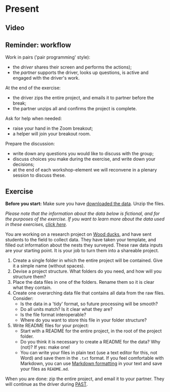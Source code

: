 # Present

## Video

<!--
Testing video embedding:
<iframe width="1280" height="720" src="https://www.youtube.com/embed/vgYS-F8opgE" frameborder="0" allow="accelerometer; autoplay; encrypted-media; gyroscope; picture-in-picture" allowfullscreen></iframe>

Testing video embedding 2:
<iframe width="560" height="315" src="https://www.youtube.com/embed/vgYS-F8opgE" title="YouTube video player" frameborder="0" allow="accelerometer; autoplay; clipboard-write; encrypted-media; gyroscope; picture-in-picture" allowfullscreen></iframe>
-->

## Reminder: workflow

Work in pairs ('pair programming' style):

- the *driver* shares their screen and performs the actions);
- the *partner* supports the driver, looks up questions, is active and engaged
    with the driver's work.

At the end of the exercise:

- the driver zips the entire project, and emails it to partner before the break;
- the partner unzips all and confirms the project is complete.

Ask for help when needed:

- raise your hand in the Zoom breakout;
- a helper will join your breakout room.

Prepare the discussion:

- write down any questions you would like to discuss with the group;
- discuss choices you make during the exercise, and write down your decisions;
- at the end of each workshop-element we will reconvene in a plenary session to
  discuss these.

## Exercise

**Before you start:** Make sure you have [downloaded the
data](https://github.com/escience-academy/2021-06-03-DCC-project-management/raw/main/data/datafiles.zip).
Unzip the files.

*Please note that the information about the data below is fictional, and for
the purposes of the exercise. If you want to learn more about the data used in
these exercises, [click here](data/README.md).*

You are working on a research project on [Wood
ducks](https://en.wikipedia.org/wiki/Wood_duck), and have sent students to the
field to collect data. They have taken your template, and filled out information
about the nests they surveyed. These raw data inputs are your starting point. It
is your job to turn them into a shareable project.

1. Create a single folder in which the entire project will be contained. Give it
   a simple name (without spaces).
1. Devise a project structure. What folders do you need, and how will you
   structure them?
1. Place the data files in one of the folders. Rename them so it is clear what
   they contain.
1. Create one overarching data file that contains all data from the raw files.
   Consider:
    * Is the data in a 'tidy' format, so future processing will be smooth?
    * Do all units match? Is it clear what they are?
    * Is the file format interoperable?
    * Where do you want to store this file in your folder structure?
1. Write README files for your project:
    * Start with a README for the entire project, in the root of the project folder.
    * Do you think it is necessary to create a README for the data? Why (not)? If
      yes: make one!
    * You can write your files in plain text (use a text editor for this, not
      Word) and save them in the `.txt` format. If you feel comfortable with
      Markdown, you can use [Markdown
      formatting](https://www.markdownguide.org/basic-syntax/) in your text and
      save your files as `README.md`.

When you are done: zip the entire project, and email it to your partner. They
will continue as the driver during [PAST](lessons/past.md).